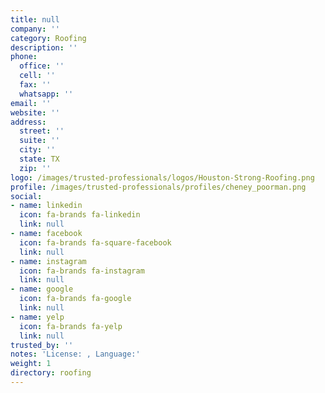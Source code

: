 ```yaml
---
title: null
company: ''
category: Roofing
description: ''
phone:
  office: ''
  cell: ''
  fax: ''
  whatsapp: ''
email: ''
website: ''
address:
  street: ''
  suite: ''
  city: ''
  state: TX
  zip: ''
logo: /images/trusted-professionals/logos/Houston-Strong-Roofing.png
profile: /images/trusted-professionals/profiles/cheney_poorman.png
social:
- name: linkedin
  icon: fa-brands fa-linkedin
  link: null
- name: facebook
  icon: fa-brands fa-square-facebook
  link: null
- name: instagram
  icon: fa-brands fa-instagram
  link: null
- name: google
  icon: fa-brands fa-google
  link: null
- name: yelp
  icon: fa-brands fa-yelp
  link: null
trusted_by: ''
notes: 'License: , Language:'
weight: 1
directory: roofing
---
```


